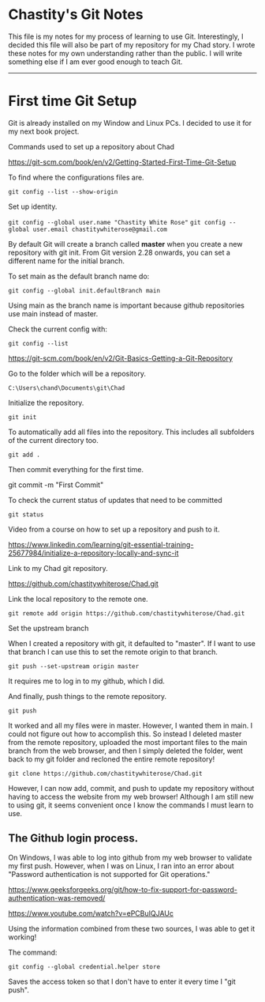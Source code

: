 # Chastity's Git Notes

This file is my notes for my process of learning to use Git. Interestingly, I decided this file will also be part of my repository for my Chad story. I wrote these notes for my own understanding rather than the public. I will write something else if I am ever good enough to teach Git.

---

# First time Git Setup

Git is already installed on my Window and Linux PCs. I decided to use it for my next book project.

Commands used to set up a repository about Chad

<https://git-scm.com/book/en/v2/Getting-Started-First-Time-Git-Setup>

To find where the configurations files are.

`git config --list --show-origin`

Set up identity.

`git config --global user.name "Chastity White Rose"`
`git config --global user.email chastitywhiterose@gmail.com`

By default Git will create a branch called **master** when you create a new repository with git init. From Git version 2.28 onwards, you can set a different name for the initial branch.

To set main as the default branch name do:

`git config --global init.defaultBranch main`

Using main as the branch name is important because github repositories use main instead of master.

Check the current config with:

`git config --list`

<https://git-scm.com/book/en/v2/Git-Basics-Getting-a-Git-Repository>

Go to the folder which will be a repository.

`C:\Users\chand\Documents\git\Chad`

Initialize the repository.

`git init`

To automatically add all files into the repository. This includes all subfolders of the current directory too.

`git add .`

Then commit everything for the first time.

git commit -m "First Commit"

To check the current status of updates that need to be committed

`git status`

Video from a course on how to set up a repository and push to it.

<https://www.linkedin.com/learning/git-essential-training-25677984/initialize-a-repository-locally-and-sync-it>

Link to my Chad git repository.

<https://github.com/chastitywhiterose/Chad.git>

Link the local repository to the remote one.

`git remote add origin https://github.com/chastitywhiterose/Chad.git`

Set the upstream branch

When I created a repository with git, it defaulted to "master". If I want to use that branch I can use this to set the remote origin to that branch.

`git push --set-upstream origin master`


It requires me to log in to my github, which I did.

And finally, push things to the remote repository.

`git push`

It worked and all my files were in master. However, I wanted them in main. I could not figure out how to accomplish this. So instead I deleted master from the remote repository, uploaded the most important files to the main branch from the web browser, and then I simply deleted the folder, went back to my git folder and recloned the entire remote repository!

`git clone https://github.com/chastitywhiterose/Chad.git`

However, I can now add, commit, and push to update my repository without having to access the website from my web browser! Although I am still new to using git, it seems convenient once I know the commands I must learn to use.

## The Github login process.

On Windows, I was able to log into github from my web browser to validate my first push. However, when I was on Linux, I ran into an error about "Password authentication is not supported for Git operations."

<https://www.geeksforgeeks.org/git/how-to-fix-support-for-password-authentication-was-removed/>

<https://www.youtube.com/watch?v=ePCBuIQJAUc>

Using the information combined from these two sources, I was able to get it working!

The command:

`git config --global credential.helper store`

Saves the access token so that I don't have to enter it every time I "git push".

